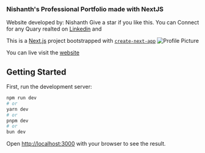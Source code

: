### Nishanth's Professional Portfolio made with NextJS

Website developed by: Nishanth
Give a star if you like this.
You can Connect for any Quary realted on [Linkedin](https://in.linkedin.com/in/nishanth-sherugar) and 

This is a [Next.js](https://nextjs.org/) project bootstrapped with [`create-next-app`](https://github.com/vercel/next.js/tree/canary/packages/create-next-app)
 ![Profile Picture](/portfolio/public/images/profile.JPG)

You can live visit the [website](https://nishanthnportfolio.netlify.app/)


## Getting Started

First, run the development server:

```bash
npm run dev
# or
yarn dev
# or
pnpm dev
# or
bun dev
```

Open [http://localhost:3000](http://localhost:3000) with your browser to see the result.

